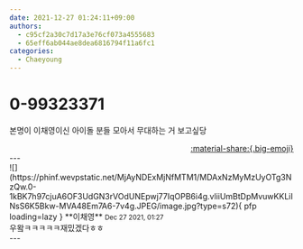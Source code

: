 ```yaml
---
date: 2021-12-27 01:24:11+09:00
authors:
  - c95cf2a30c7d17a3e76cf073a4555683
  - 65eff6ab044ae8dea6816794f11a6fc1
categories:
  - Chaeyoung
---
```


# 0-99323371

<div class="post-container" markdown="1">
<div class="content-container md-sidebar__scrollwrap" markdown="1">

본명이 이채영이신 아이돌 분들 모아서 무대하는 거 보고싶당

</div>
</div>

<div style="text-align: right;" markdown="1">
<a href="https://weverse.io/fromis9/fanpost/0-99323371" style="text-align: right;">:material-share:{.big-emoji}</a>
</div>
---

<div class="comments-container md-sidebar__scrollwrap" markdown="1">
<div class="comment" markdown="1">
<div class='id-container' markdown="1">
![](https://phinf.wevpstatic.net/MjAyNDExMjNfMTM1/MDAxNzMyMzUyOTg3NzQw.0-1kBK7h97cjuA6OF3UdGN3rVOdUNEpwj77IqOPB6i4g.vliiUmBtDpMvuwKKLiINsS6K5Bkw-MVA48Em7A6-7v4g.JPEG/image.jpg?type=s72){ pfp loading=lazy }
**<span class="artist">이채영</span>** <small>Dec 27 2021, 01:27</small><br>
</div>
<div class='comment-body' markdown="1">
우왘ㅋㅋㅋㅋㅋ재밌겠다ㅎㅎ
</div>
</div>
</div>
---
